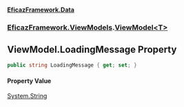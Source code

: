 #### [EficazFramework.Data](EficazFrameworkData.md 'EficazFramework Data')
### [EficazFramework.ViewModels](EficazFrameworkData.md#EficazFramework.ViewModels 'EficazFramework.ViewModels').[ViewModel&lt;T&gt;](EficazFramework.ViewModels/ViewModel_T_.md 'EficazFramework.ViewModels.ViewModel<T>')

## ViewModel<T>.LoadingMessage Property

```csharp
public string LoadingMessage { get; set; }
```

#### Property Value
[System.String](https://docs.microsoft.com/en-us/dotnet/api/System.String 'System.String')